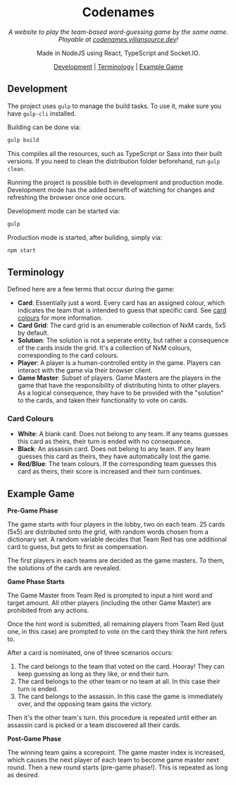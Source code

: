 <center>

<h1>Codenames</h1>

<p>
    <i>A website to play the team-based word-guessing game by the same name.</i><br>
    <i>Playable at <a href="https://codenames.yiliansource.dev">codenames.yiliansource.dev</a>!</i>
</p>

<p>Made in NodeJS using React, TypeScript and Socket.IO.</p>

<p>
    <a href="#development">Development</a> |
    <a href="#terminology">Terminology</a> |
    <a href="#example-game">Example Game</a>
</p>

</center>

## Development

The project uses `gulp` to manage the build tasks. To use it, make sure you have `gulp-cli` installed.

Building can be done via:

```bash
gulp build
```

This compiles all the resources, such as TypeScript or Sass into their built versions. If you need to clean the distribution folder beforehand, run `gulp clean`.

Running the project is possible both in development and production mode. Development mode has the added benefit of watching for changes and refreshing the browser once one occurs.

Development mode can be started via:

```bash
gulp
```

Production mode is started, after building, simply via:

```bash
npm start
```

## Terminology

Defined here are a few terms that occur during the game:

- **Card**: Essentially just a word. Every card has an assigned colour, which indicates the team that is intended to guess that specific card. See [card colours](#card-colours) for more information.
- **Card Grid**: The card grid is an enumerable collection of NxM cards, 5x5 by default.
- **Solution**: The solution is not a seperate entity, but rather a consequence of the cards inside the grid. It's a collection of NxM colours, corresponding to the card colours.
- **Player**: A player is a human-controlled entity in the game. Players can interact with the game via their browser client.
- **Game Master**: Subset of players. Game Masters are the players in the game that have the responsibility of distributing hints to other players. As a logical consequence, they have to be provided with the "solution" to the cards, and taken their functionality to vote on cards.

### Card Colours

- **White**: A blank card. Does not belong to any team. If any teams guesses this card as theirs, their turn is ended with no consequence.
- **Black**: An assassin card. Does not belong to any team. If any team guesses this card as theirs, they have automatically lost the game.
- **Red/Blue**: The team colours. If the corresponding team guesses this card as theirs, their score is increased and their turn continues.

## Example Game

**Pre-Game Phase**

The game starts with four players in the lobby, two on each team. 25 cards (5x5) are distributed onto the grid, with random words chosen from a dictionary set. A random variable decides that Team Red has one additional card to guess, but gets to first as compensation.

The first players in each teams are decided as the game masters. To them, the solutions of the cards are revealed.

**Game Phase Starts**

The Game Master from Team Red is prompted to input a hint word and target amount. All other players (including the other Game Master) are prohibited from any actions.

Once the hint word is submitted, all remaining players from Team Red (just one, in this case) are prompted to vote on the card they think the hint refers to.

After a card is nominated, one of three scenarios occurs:

1. The card belongs to the team that voted on the card. Hooray! They can keep guessing as long as they like, or end their turn.
2. The card belongs to the other team or no team at all. In this case their turn is ended.
3. The card belongs to the assassin. In this case the game is immediately over, and the opposing team gains the victory.

Then it's the other team's turn. this procedure is repeated until either an assassin card is picked or a team discovered all their cards.

**Post-Game Phase**

The winning team gains a scorepoint. The game master index is increased, which causes the next player of each team to become game master next round. Then a new round starts (pre-game phase!). This is repeated as long as desired.
